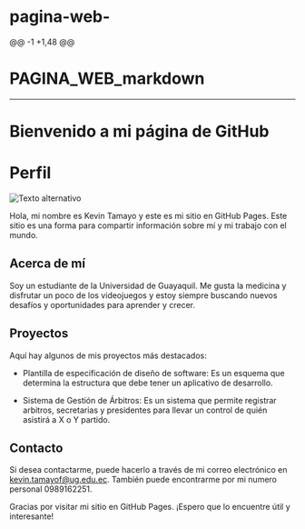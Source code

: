 # pagina-web-
@@ -1 +1,48 @@
# PAGINA_WEB_markdown

-------


# Bienvenido a mi página de GitHub

# Perfil 
![Texto alternativo](https://avatars.githubusercontent.com/u/77493839?s=400&u=447db2757ec18c361df7b78148b1a076a9325100&v=4)



Hola, mi nombre es Kevin Tamayo y este es mi sitio en GitHub Pages. Este sitio es una forma para compartir información sobre mí y mi trabajo con el mundo.



## Acerca de mí



Soy un estudiante de la Universidad de Guayaquil. Me gusta la medicina y  disfrutar un poco de los videojuegos y estoy siempre buscando nuevos desafíos y oportunidades para aprender y crecer.



## Proyectos



Aquí hay algunos de mis proyectos más destacados:



- Plantilla de especificación de diseño de software: Es un esquema que determina la estructura que debe tener un aplicativo de desarrollo.

- Sistema de Gestión de Árbitros: Es un sistema que permite registrar arbitros, secretarias y presidentes para llevar un control de quién asistirá a X o Y partido.



## Contacto



Si desea contactarme, puede hacerlo a través de mi correo electrónico en kevin.tamayof@ug.edu.ec. También puede encontrarme por mi numero personal  0989162251.



Gracias por visitar mi sitio en GitHub Pages. ¡Espero que lo encuentre útil y interesante!
